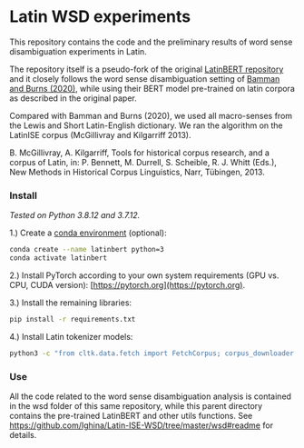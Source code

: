 # Latin WSD experiments

This repository contains the code and the preliminary results of word sense disambiguation experiments in Latin.

The repository itself is a pseudo-fork of the original [LatinBERT repository](https://github.com/dbamman/latin-bert) and it closely follows the word sense disambiguation setting of [Bamman and Burns (2020)](https://arxiv.org/abs/2009.10053), while using their BERT model pre-trained on latin corpora as described in the original paper.

Compared with Bamman and Burns (2020), we used all macro-senses from the Lewis and Short Latin-English dictionary. We ran the algorithm on the LatinISE corpus (McGillivray and Kilgarriff 2013).

B. McGillivray, A. Kilgarriff, Tools for historical corpus research, and a corpus of Latin, in: P. Bennett, M. Durrell, S. Scheible, R. J. Whitt (Eds.), New Methods in Historical Corpus Linguistics, Narr, Tübingen, 2013.

### Install

*Tested on Python 3.8.12 and 3.7.12.*

1.) Create a [conda environment](https://www.anaconda.com/download/) (optional):

```sh
conda create --name latinbert python=3
conda activate latinbert
```

2.) Install PyTorch according to your own system requirements (GPU vs. CPU, CUDA version): [https://pytorch.org](https://pytorch.org).


3.) Install the remaining libraries:


```sh
pip install -r requirements.txt
```

4.) Install Latin tokenizer models:

```sh
python3 -c "from cltk.data.fetch import FetchCorpus; corpus_downloader = FetchCorpus(language='lat');corpus_downloader.import_corpus('lat_models_cltk')"
```

### Use

All the code related to the word sense disambiguation analysis is contained in the wsd folder of this same repository, while this parent directory contains the pre-trained LatinBERT and other utils functions. See https://github.com/Ighina/Latin-ISE-WSD/tree/master/wsd#readme for details.
